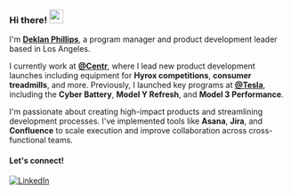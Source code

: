 ### Hi there! <img src="https://emojis.slackmojis.com/emojis/images/1536351075/4594/blob-wave.gif" width="25"/>

I'm [**Deklan Phillips**](https://deklanphillips.github.io/portfolio/), a program manager and product development leader based in Los Angeles.

I currently work at [**@Centr**](https://www.centr.com/), where I lead new product development launches including equipment for **Hyrox competitions**, **consumer treadmills**, and more. Previously, I launched key programs at [**@Tesla**](https://www.tesla.com), including the **Cyber Battery**, **Model Y Refresh**, and **Model 3 Performance**.

I'm passionate about creating high-impact products and streamlining development processes. I've implemented tools like **Asana**, **Jira**, and **Confluence** to scale execution and improve collaboration across cross-functional teams.

#### Let's connect!
[<img alt="LinkedIn" src="https://img.shields.io/badge/LinkedIn-%230077B5.svg?&style=for-the-badge&logo=linkedin&logoColor=white" />](https://www.linkedin.com/in/deklanphillips/)

